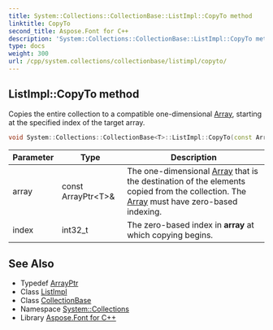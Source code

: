```yaml
---
title: System::Collections::CollectionBase::ListImpl::CopyTo method
linktitle: CopyTo
second_title: Aspose.Font for C++
description: 'System::Collections::CollectionBase::ListImpl::CopyTo method. Copies the entire collection to a compatible one-dimensional Array, starting at the specified index of the target array in C++.'
type: docs
weight: 300
url: /cpp/system.collections/collectionbase/listimpl/copyto/
---
```

## ListImpl::CopyTo method


Copies the entire collection to a compatible one-dimensional [Array](../../../../system/array/), starting at the specified index of the target array.

```cpp
void System::Collections::CollectionBase<T>::ListImpl::CopyTo(const ArrayPtr<T> &array, int32_t index)
```


| Parameter | Type | Description |
| --- | --- | --- |
| array | const ArrayPtr\<T\>\& | The one-dimensional [Array](../../../../system/array/) that is the destination of the elements copied from the collection. The [Array](../../../../system/array/) must have zero-based indexing. |
| index | int32_t | The zero-based index in **array** at which copying begins. |

## See Also

* Typedef [ArrayPtr](../../../../system/arrayptr/)
* Class [ListImpl](../)
* Class [CollectionBase](../../)
* Namespace [System::Collections](../../../)
* Library [Aspose.Font for C++](../../../../)
